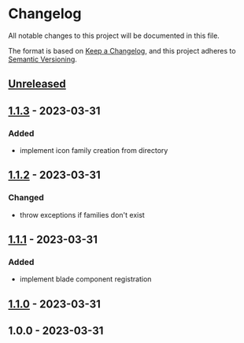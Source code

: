 # Changelog

All notable changes to this project will be documented in this file.

The format is based on [Keep a Changelog](https://keepachangelog.com/en/1.0.0/),
and this project adheres to [Semantic Versioning](https://semver.org/spec/v2.0.0.html).

## [Unreleased]


## [1.1.3] - 2023-03-31
### Added
- implement icon family creation from directory


## [1.1.2] - 2023-03-31
### Changed
- throw exceptions if families don't exist


## [1.1.1] - 2023-03-31
### Added
- implement blade component registration


## [1.1.0] - 2023-03-31

## 1.0.0 - 2023-03-31

[Unreleased]: https://github.com/PreemStudio/:package_slug/compare/1.1.3...HEAD
[1.1.3]: https://github.com/PreemStudio/:package_slug/compare/1.1.2...1.1.3
[1.1.2]: https://github.com/PreemStudio/:package_slug/compare/1.1.1...1.1.2
[1.1.1]: https://github.com/PreemStudio/:package_slug/compare/1.1.0...1.1.1
[1.1.0]: https://github.com/PreemStudio/:package_slug/compare/1.0.0...1.1.0
